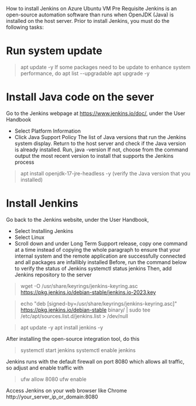 How to install Jenkins on Azure Ubuntu VM
Pre Requisite
Jenkins is an open-source automation software than runs when OpenJDK (Java) is installed on the host server. Prior to install Jenkins, you must do the following tasks:

# Run system update
> apt update -y
If some packages need to be update to enhance system performance, do
> apt list --upgradable
> apt upgrade -y
# Install Java code on the sever
Go to the Jenkins webpage at https://www.jenkins.io/doc/, under the User Handbook
- Select Platform Information
- Click Java Support Policy
The list of Java versions that run the Jenkins system display. Return to the host server and check if the Java version is already installed. Run,
java -version
If not, choose from the command output the most recent version to install that supports the Jenkins process
> apt install openjdk-17-jre-headless -y (verify the Java version that you installed)

# Install Jenkins
Go back to the Jenkins website, under the User Handbook, 
- Select Installing Jenkins
- Select Linux
- Scroll down and under Long Term Support release, copy one command at a time instead of copying the whole paragraph to ensure that your internal system and the remote application are successfully connected and all packages are infallibly installed
Before, run the command below to verify the status of Jenkins
systemctl status jenkins
Then, add Jenkins repository to the server

> wget -O /usr/share/keyrings/jenkins-keyring.asc \
  https://pkg.jenkins.io/debian-stable/jenkins.io-2023.key
  
> echo "deb [signed-by=/usr/share/keyrings/jenkins-keyring.asc]" \
  https://pkg.jenkins.io/debian-stable binary/ | sudo tee \
  /etc/apt/sources.list.d/jenkins.list > /dev/null

> apt update -y
> apt install jenkins -y

After installing the open-source integration tool, do this
> systemctl start jenkins
> systemctl enable jenkins

Jenkins runs with the default firewall on port 8080 which allows all traffic, so adjust and enable traffic with
> ufw allow 8080
> ufw enable 

Access Jenkins on your web browser like Chrome
http://your_server_ip_or_domain:8080
